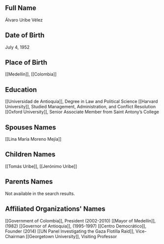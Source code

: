 ## Full Name
Álvaro Uribe Vélez

## Date of Birth
July 4, 1952

## Place of Birth
[[Medellín]], [[Colombia]]

## Education
[[Universidad de Antioquia]], Degree in Law and Political Science
[[Harvard University]], Studied Management, Administration, and Conflict Resolution
[[Oxford University]], Senior Associate Member from Saint Antony’s College

## Spouses Names
[[Lina María Moreno Mejía]]

## Children Names
[[Tomás Uribe]], [[Jerónimo Uribe]]

## Parents Names
Not available in the search results.

## Affiliated Organizations' Names
[[Government of Colombia]], President (2002-2010)
[[Mayor of Medellín]], (1982)
[[Governor of Antioquia]], (1995-1997)
[[Centro Democrático]], Founder (2014)
[[UN Panel Investigating the Gaza Flotilla Raid]], Vice-Chairman
[[Georgetown University]], Visiting Professor

